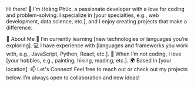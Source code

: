 Hi there! 👋
I’m Hoàng Phúc, a passionate developer with a love for coding and problem-solving. I specialize in [your specialties, e.g., web development, data science, etc.], and I enjoy creating projects that make a difference.

🚀 About Me
🌱 I’m currently learning [new technologies or languages you’re exploring].
💻 I have experience with [languages and frameworks you work with, e.g., JavaScript, Python, React, etc.].
🎨 When I’m not coding, I love [your hobbies, e.g., painting, hiking, reading, etc.].
🌍 Based in [your location].
📫 Let's Connect!
Feel free to reach out or check out my projects below. I’m always open to collaboration and new ideas!

